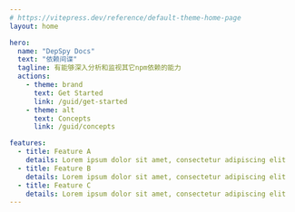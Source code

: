 ```yaml
---
# https://vitepress.dev/reference/default-theme-home-page
layout: home

hero:
  name: "DepSpy Docs"
  text: "依赖间谍"
  tagline: 有能够深入分析和监视其它npm依赖的能力
  actions:
    - theme: brand
      text: Get Started
      link: /guid/get-started
    - theme: alt
      text: Concepts
      link: /guid/concepts

features:
  - title: Feature A
    details: Lorem ipsum dolor sit amet, consectetur adipiscing elit
  - title: Feature B
    details: Lorem ipsum dolor sit amet, consectetur adipiscing elit
  - title: Feature C
    details: Lorem ipsum dolor sit amet, consectetur adipiscing elit
---
```


